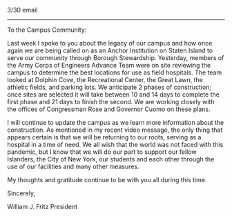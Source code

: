 3/30 email

-----

To the Campus Community:

Last week I spoke to you about the legacy of our campus and how once again we are being called on as an Anchor Institution on Staten Island to serve our community through Borough Stewardship. Yesterday, members of the Army Corps of Engineers Advance Team were on site reviewing the campus to determine the best locations for use as field hospitals. The team looked at Dolphin Cove, the Recreational Center, the Great Lawn, the athletic fields, and parking lots. We anticipate 2 phases of construction; once sites are selected it will take between 10 and 14 days to complete the first phase and 21 days to finish the second. We are working closely with the offices of Congressman Rose and Governor Cuomo on these plans.

I will continue to update the campus as we learn more information about the construction. As mentioned in my recent video message, the only thing that appears certain is that we will be returning to our roots, serving as a hospital in a time of need. We all wish that the world was not faced with this pandemic, but I know that we will do our part to support our fellow Islanders, the City of New York, our students and each other through the use of our facilities and many other measures.

My thoughts and gratitude continue to be with you all during this time.

Sincerely,

William J. Fritz
President
